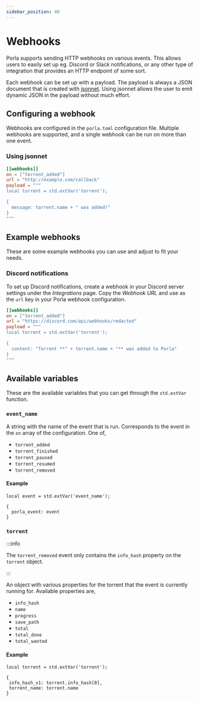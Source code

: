 ```yaml
---
sidebar_position: 40
---
```


# Webhooks

Porla supports sending HTTP webhooks on various events. This allows users to
easily set up eg. Discord or Slack notifications, or any other type of
integration that provides an HTTP endpoint of some sort.

Each webhook can be set up with a payload. The payload is always a JSON
document that is created with [jsonnet](https://github.com/google/jsonnet).
Using jsonnet allows the user to emit dynamic JSON in the payload without much
effort.

## Configuring a webhook

Webhooks are configured in the `porla.toml` configuration file. Multiple
webhooks are supported, and a single webhook can be run on more than one event.

### Using jsonnet

```toml
[[webhooks]]
on = ["torrent_added"]
url = "http://example.com/callback"
payload = """
local torrent = std.extVar('torrent');

{
  message: torrent.name + " was added!"
}
"""
```

## Example webhooks

These are some example webhooks you can use and adjust to fit your needs.

### Discord notifications

To set up Discord notifications, create a webhook in your Discord server settings
under the _Integrations_ page. Copy the _Webhook URL_ and use as the `url` key in
your Porla webhook configuration.

```toml
[[webhooks]]
on = ["torrent_added"]
url = "https://discord.com/api/webhooks/redacted"
payload = """
local torrent = std.extVar('torrent');

{
  content: "Torrent **" + torrent.name + "** was added to Porla"
}
"""
```

## Available variables

These are the available variables that you can get through the `std.extVar`
function.

### `event_name`

A string with the name of the event that is run. Corresponds to the event in
the `on` array of the configuration. One of,

 * `torrent_added`
 * `torrent_finished`
 * `torrent_paused`
 * `torrent_resumed`
 * `torrent_removed`

#### Example

```jsonnet
local event = std.extVar('event_name');

{
  porla_event: event
}
```

### `torrent`

:::info

The `torrent_removed` event only contains the `info_hash` property on the `torrent`
object.

:::

An object with various properties for the torrent that the event is currently
running for. Available properties are,

 * `info_hash`
 * `name`
 * `progress`
 * `save_path`
 * `total`
 * `total_done`
 * `total_wanted`

#### Example

 ```jsonnet
local torrent = std.extVar('torrent');

{
  info_hash_v1: torrent.info_hash[0],
  torrent_name: torrent.name
}
 ```
